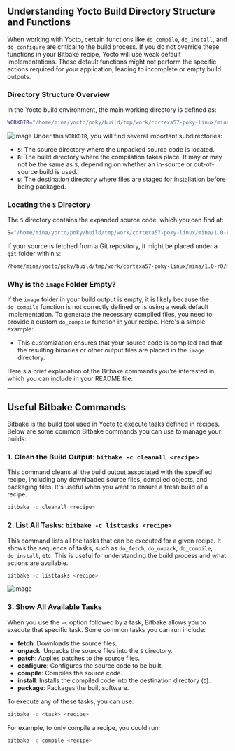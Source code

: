 
## Understanding Yocto Build Directory Structure and Functions

When working with Yocto, certain functions like `do_compile`, `do_install`, and `do_configure` are critical to the build process. If you do not override these functions in your Bitbake recipe, Yocto will use weak default implementations. These default functions might not perform the specific actions required for your application, leading to incomplete or empty build outputs.

### Directory Structure Overview

In the Yocto build environment, the main working directory is defined as:

```bash
WORKDIR="/home/mina/yocto/poky/build/tmp/work/cortexa57-poky-linux/mina/1.0-r0"
```
![image](https://github.com/user-attachments/assets/8ab6be91-ec26-4995-9465-ea2e4857266f)
Under this `WORKDIR`, you will find several important subdirectories:

- **`S`**: The source directory where the unpacked source code is located.
- **`B`**: The build directory where the compilation takes place. It may or may not be the same as `S`, depending on whether an in-source or out-of-source build is used.
- **`D`**: The destination directory where files are staged for installation before being packaged.

### Locating the `S` Directory

The `S` directory contains the expanded source code, which you can find at:

```bash
S="/home/mina/yocto/poky/build/tmp/work/cortexa57-poky-linux/mina/1.0-r0/mina-1.0"
```

If your source is fetched from a Git repository, it might be placed under a `git` folder within `S`:

```bash
/home/mina/yocto/poky/build/tmp/work/cortexa57-poky-linux/mina/1.0-r0/mina-1.0/git
```

### Why is the `image` Folder Empty?

If the `image` folder in your build output is empty, it is likely because the `do_compile` function is not correctly defined or is using a weak default implementation. To generate the necessary compiled files, you need to provide a custom `do_compile` function in your recipe. Here's a simple example:
- This customization ensures that your source code is compiled and that the resulting binaries or other output files are placed in the `image` directory.



Here's a brief explanation of the Bitbake commands you're interested in, which you can include in your README file:

---

## Useful Bitbake Commands

Bitbake is the build tool used in Yocto to execute tasks defined in recipes. Below are some common Bitbake commands you can use to manage your builds:

### 1. Clean the Build Output: `bitbake -c cleanall <recipe>`
This command cleans all the build output associated with the specified recipe, including any downloaded source files, compiled objects, and packaging files. It's useful when you want to ensure a fresh build of a recipe.

```bash
bitbake -c cleanall <recipe>
```

### 2. List All Tasks: `bitbake -c listtasks <recipe>`
This command lists all the tasks that can be executed for a given recipe. It shows the sequence of tasks, such as `do_fetch`, `do_unpack`, `do_compile`, `do_install`, etc. This is useful for understanding the build process and what actions are available.

```bash
bitbake -c listtasks <recipe>
```
![image](https://github.com/user-attachments/assets/f7ee5380-d939-43e0-b4dd-b3c3a93f17a2)

### 3. Show All Available Tasks
When you use the `-c` option followed by a task, Bitbake allows you to execute that specific task. Some common tasks you can run include:

- **fetch**: Downloads the source files.
- **unpack**: Unpacks the source files into the `S` directory.
- **patch**: Applies patches to the source files.
- **configure**: Configures the source code to be built.
- **compile**: Compiles the source code.
- **install**: Installs the compiled code into the destination directory (`D`).
- **package**: Packages the built software.

To execute any of these tasks, you can use:

```bash
bitbake -c <task> <recipe>
```

For example, to only compile a recipe, you could run:

```bash
bitbake -c compile <recipe>
```
